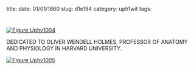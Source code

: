 title: 
date: 01/01/1860
slug: d1e194
category: uph1wit
tags: 


<div markdown class="doc" id="d1e194">


# 



<span markdown class="figure">[![Figure Uphv1004](archives/upham/gifs/Uphv1004.gif)](archives/upham/large/Uphv1004.jpg)</span>



DEDICATED TO OLIVER WENDELL HOLMES, PROFESSOR OF ANATOMY AND PHYSIOLOGY IN HARVARD UNIVERSITY.



<span markdown class="figure">[![Figure Uphv1005](archives/upham/gifs/Uphv1005.gif)](archives/upham/large/Uphv1005.jpg)</span>


</div>